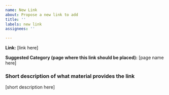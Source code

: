```yaml
---
name: New Link
about: Propose a new link to add
title: ''
labels: new link
assignees: ''

---
```


**Link:** [link here]

**Suggested Category (page where this link should be placed):** [page name here]

### Short description of what material provides the link

[short description here]
